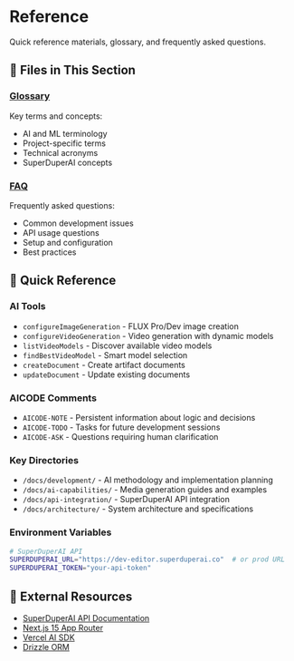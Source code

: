# Reference

Quick reference materials, glossary, and frequently asked questions.

## 📁 Files in This Section

### [Glossary](./glossary.md)
Key terms and concepts:
- AI and ML terminology
- Project-specific terms
- Technical acronyms
- SuperDuperAI concepts

### [FAQ](./faq.md)
Frequently asked questions:
- Common development issues
- API usage questions
- Setup and configuration
- Best practices

## 🎯 Quick Reference

### AI Tools
- `configureImageGeneration` - FLUX Pro/Dev image creation
- `configureVideoGeneration` - Video generation with dynamic models
- `listVideoModels` - Discover available video models
- `findBestVideoModel` - Smart model selection
- `createDocument` - Create artifact documents
- `updateDocument` - Update existing documents

### AICODE Comments
- `AICODE-NOTE` - Persistent information about logic and decisions
- `AICODE-TODO` - Tasks for future development sessions
- `AICODE-ASK` - Questions requiring human clarification

### Key Directories
- `/docs/development/` - AI methodology and implementation planning
- `/docs/ai-capabilities/` - Media generation guides and examples
- `/docs/api-integration/` - SuperDuperAI API integration
- `/docs/architecture/` - System architecture and specifications

### Environment Variables
```bash
# SuperDuperAI API
SUPERDUPERAI_URL="https://dev-editor.superduperai.co"  # or prod URL
SUPERDUPERAI_TOKEN="your-api-token"
```

## 🔗 External Resources

- [SuperDuperAI API Documentation](https://dev-editor.superduperai.co/openapi.json)
- [Next.js 15 App Router](https://nextjs.org/docs)
- [Vercel AI SDK](https://sdk.vercel.ai/)
- [Drizzle ORM](https://orm.drizzle.team/) 